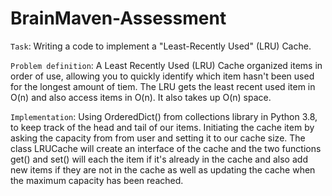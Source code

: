 # BrainMaven-Assessment
`Task`: Writing a code to implement a "Least-Recently Used" (LRU) Cache. 


`Problem definition`: A Least Recently Used (LRU) Cache organized items in order of use, allowing you to quickly identify which item hasn't been used for the longest amount of tiem.
The LRU gets the least recent used item in O(n) and also access items in O(n). It also takes up O(n) space.


`Implementation`: Using OrderedDict() from collections library in Python 3.8, to keep track of the head and tail of our items. Initiating the cache item by asking the capacity from 
from user and setting it to our cache size. The class LRUCache will create an interface of the cache and the two functions get() and set() will each the item if it's already in the
cache and also add new items if they are not in the cache as well as updating the cache when the maximum capacity has been reached.
